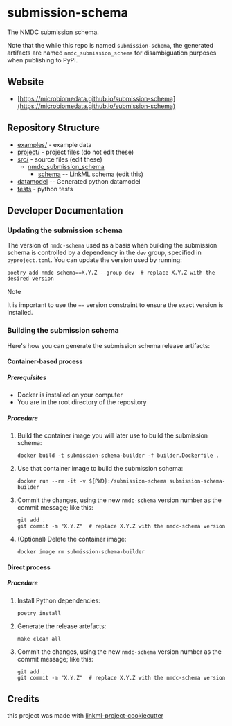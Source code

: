 # submission-schema

The NMDC submission schema.

Note that the while this repo is named `submission-schema`, the generated artifacts are named `nmdc_submission_schema` for disambiguation purposes when publishing to PyPI.

## Website

* [https://microbiomedata.github.io/submission-schema](https://microbiomedata.github.io/submission-schema)

## Repository Structure

* [examples/](examples/) - example data
* [project/](project/) - project files (do not edit these)
* [src/](src/) - source files (edit these)
    * [nmdc_submission_schema](src/nmdc_submission_schema)
        * [schema](src/nmdc_submission_schema/schema) -- LinkML schema (edit this)
* [datamodel](src/nmdc_submission_schema/datamodel) -- Generated python datamodel
* [tests](tests/) - python tests

## Developer Documentation

### Updating the submission schema

The version of `nmdc-schema` used as a basis when building the submission schema is controlled by a dependency in the `dev` group, specified in `pyproject.toml`. You can update the version used by running:

```shell
poetry add nmdc-schema==X.Y.Z --group dev  # replace X.Y.Z with the desired version
```

> [!NOTE]  
> It is important to use the `==` version constraint to ensure the exact version is installed. 

### Building the submission schema

Here's how you can generate the submission schema release artifacts:

#### Container-based process

##### Prerequisites

- Docker is installed on your computer
- You are in the root directory of the repository

##### Procedure

1. Build the container image you will later use to build the submission schema:
   ```shell
   docker build -t submission-schema-builder -f builder.Dockerfile .
   ```
2. Use that container image to build the submission schema:
   ```shell
   docker run --rm -it -v ${PWD}:/submission-schema submission-schema-builder
   ```
3. Commit the changes, using the new `nmdc-schema` version number as the commit message; like this:
   ```shell
   git add .
   git commit -m "X.Y.Z"  # replace X.Y.Z with the nmdc-schema version
   ```
4. (Optional) Delete the container image:
   ```shell
   docker image rm submission-schema-builder
   ```

#### Direct process

##### Procedure

1. Install Python dependencies:
   ```shell
   poetry install
   ```
2. Generate the release artefacts:
   ```shell
   make clean all
   ```
3. Commit the changes, using the new `nmdc-schema` version number as the commit message; like this:
   ```shell
   git add .
   git commit -m "X.Y.Z"  # replace X.Y.Z with the nmdc-schema version
   ```

## Credits

this project was made with [linkml-project-cookiecutter](https://github.com/linkml/linkml-project-cookiecutter)
